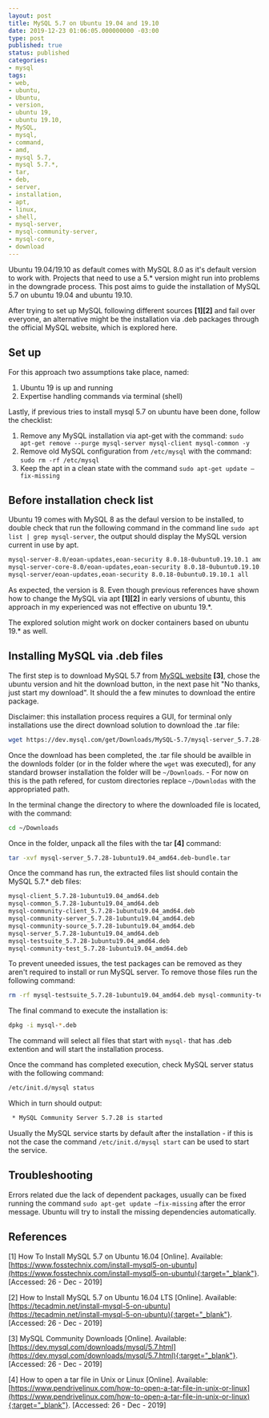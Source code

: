 ```yaml
---
layout: post
title: MySQL 5.7 on Ubuntu 19.04 and 19.10
date: 2019-12-23 01:06:05.000000000 -03:00
type: post
published: true
status: published
categories:
- mysql
tags:
- web,
- ubuntu,
- Ubuntu,
- version,
- ubuntu 19,
- ubuntu 19.10,
- MySQL,
- mysql,
- command,
- amd,
- mysql 5.7,
- mysql 5.7.*,
- tar,
- deb,
- server,
- installation,
- apt,
- linux,
- shell,
- mysql-server,
- mysql-community-server,
- mysql-core,
- download
---
```


Ubuntu 19.04/19.10 as default comes with MySQL 8.0 as it's default version to work with.
Projects that need to use a 5.* version might run into problems in the downgrade
process. This post aims to guide the installation of MySQL 5.7 on ubuntu 19.04
and ubuntu 19.10.

After trying to set up MySQL following different sources **[1][2]** and fail over everyone,
an alternative might be the installation via .deb packages through the official
MySQL website, which is explored here.

## Set up

For this approach two assumptions take place, named:

1. Ubuntu 19 is up and running
2. Expertise handling commands via terminal (shell)

Lastly, if previous tries to install mysql 5.7 on ubuntu have been done, follow
the checklist:

1. Remove any MySQL installation via apt-get with the command: `sudo apt-get remove --purge mysql-server mysql-client mysql-common -y`
2. Remove old MySQL configuration from `/etc/mysql` with the command: `sudo rm -rf /etc/mysql`
3. Keep the apt in a clean state with the command `sudo apt-get update –fix-missing`

## Before installation check list

Ubuntu 19 comes with MySQL 8 as the defaul version to be installed, to double check that
run the following command in the command line `sudo apt list | grep mysql-server`,
the output should display the MySQL version current in use by apt.

```sh
mysql-server-8.0/eoan-updates,eoan-security 8.0.18-0ubuntu0.19.10.1 amd64
mysql-server-core-8.0/eoan-updates,eoan-security 8.0.18-0ubuntu0.19.10.1 amd64
mysql-server/eoan-updates,eoan-security 8.0.18-0ubuntu0.19.10.1 all
```

As expected, the version is 8. Even though previous references have shown how
to change the MySQL via apt **[1][2]** in early versions of ubuntu, this approach in my
experienced was not effective on ubuntu 19.*.

The explored solution might work on docker containers based on ubuntu 19.* as well.

## Installing MySQL via .deb files

The first step is to download MySQL 5.7 from [MySQL website](https://www.cyberpratibha.com/how-to-install-mysql-in-ubuntu) **[3]**,
chose the ubuntu version and hit the download button, in the next pase hit "No thanks, just start my download". It should the a few minutes
to download the entire package.

Disclaimer: this installation process requires a GUI, for terminal only installations
use the direct download solution to download the .tar file:

```sh
wget https://dev.mysql.com/get/Downloads/MySQL-5.7/mysql-server_5.7.28-1ubuntu19.04_amd64.deb-bundle.tar
```

Once the download has been completed, the .tar file should be availble in the
downlods folder (or in the folder where the `wget` was executed), for any standard browser
installation the folder will be `~/Downloads`. - For now on this is the path
refered, for custom directories replace `~/Downlodas` with the appropriated path.

In the terminal change the directory to where the downloaded file is located,
with the command:

```sh
cd ~/Downloads
```

Once in the folder, unpack all the files with the tar **[4]** command:

```sh
tar -xvf mysql-server_5.7.28-1ubuntu19.04_amd64.deb-bundle.tar
```

Once the command has run, the extracted files list should contain the MySQL 5.7.*
deb files:

```sh
mysql-client_5.7.28-1ubuntu19.04_amd64.deb
mysql-common_5.7.28-1ubuntu19.04_amd64.deb
mysql-community-client_5.7.28-1ubuntu19.04_amd64.deb
mysql-community-server_5.7.28-1ubuntu19.04_amd64.deb
mysql-community-source_5.7.28-1ubuntu19.04_amd64.deb
mysql-server_5.7.28-1ubuntu19.04_amd64.deb
mysql-testsuite_5.7.28-1ubuntu19.04_amd64.deb
mysql-community-test_5.7.28-1ubuntu19.04_amd64.deb
```

To prevent uneeded issues, the test packages can be removed as they aren't
required to install or run MySQL server. To remove those files run the
following command:

```sh
rm -rf mysql-testsuite_5.7.28-1ubuntu19.04_amd64.deb mysql-community-test_5.7.28-1ubuntu19.04_amd64.deb
```

The final command to execute the installation is:

```sh
dpkg -i mysql-*.deb
```

The command will select all files that start with `mysql-` that has .deb extention
and will start the installation process.

Once the command has completed execution, check MySQL server status with
the following command:

```sh
/etc/init.d/mysql status
```

Which in turn should output:

```sh
 * MySQL Community Server 5.7.28 is started
```

Usually the MySQL service starts by default after the installation - if this is
not the case the command `/etc/init.d/mysql start` can be used to start the
service.

## Troubleshooting

Errors related due the lack of dependent packages, usually can be fixed
running the command `sudo apt-get update –fix-missing` after the
error message. Ubuntu will try to install the missing dependencies automatically.

## References

[1] How To Install MySQL 5.7 on Ubuntu 16.04 [Online]. Available: [https://www.fosstechnix.com/install-mysql5-on-ubuntu](https://www.fosstechnix.com/install-mysql5-on-ubuntu){:target="_blank"}. [Accessed: 26 - Dec - 2019]

[2]  How to Install MySQL 5.7 on Ubuntu 16.04 LTS [Online]. Available: [https://tecadmin.net/install-mysql-5-on-ubuntu](https://tecadmin.net/install-mysql-5-on-ubuntu){:target="_blank"}. [Accessed: 26 - Dec - 2019]

[3] MySQL Community Downloads [Online]. Available: [https://dev.mysql.com/downloads/mysql/5.7.html](https://dev.mysql.com/downloads/mysql/5.7.html){:target="_blank"}. [Accessed: 26 - Dec - 2019]

[4] How to open a tar file in Unix or Linux [Online]. Available: [https://www.pendrivelinux.com/how-to-open-a-tar-file-in-unix-or-linux](https://www.pendrivelinux.com/how-to-open-a-tar-file-in-unix-or-linux){:target="_blank"}. [Accessed: 26 - Dec - 2019]